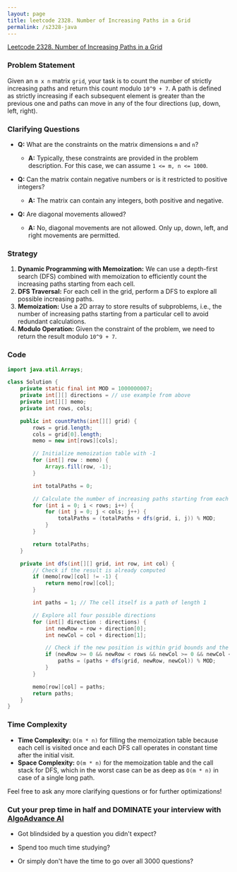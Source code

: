 ```yaml
---
layout: page
title: leetcode 2328. Number of Increasing Paths in a Grid
permalink: /s2328-java
---
```

[Leetcode 2328. Number of Increasing Paths in a Grid](https://algoadvance.github.io/algoadvance/l2328)
### Problem Statement

Given an `m x n` matrix `grid`, your task is to count the number of strictly increasing paths and return this count modulo `10^9 + 7`. A path is defined as strictly increasing if each subsequent element is greater than the previous one and paths can move in any of the four directions (up, down, left, right).

### Clarifying Questions

- **Q:** What are the constraints on the matrix dimensions `m` and `n`?
  - **A:** Typically, these constraints are provided in the problem description. For this case, we can assume `1 <= m, n <= 1000`.

- **Q:** Can the matrix contain negative numbers or is it restricted to positive integers?
  - **A:** The matrix can contain any integers, both positive and negative.

- **Q:** Are diagonal movements allowed?
  - **A:** No, diagonal movements are not allowed. Only up, down, left, and right movements are permitted.

### Strategy

1. **Dynamic Programming with Memoization:** We can use a depth-first search (DFS) combined with memoization to efficiently count the increasing paths starting from each cell.
2. **DFS Traversal:** For each cell in the grid, perform a DFS to explore all possible increasing paths.
3. **Memoization:** Use a 2D array to store results of subproblems, i.e., the number of increasing paths starting from a particular cell to avoid redundant calculations.
4. **Modulo Operation:** Given the constraint of the problem, we need to return the result modulo `10^9 + 7`.

### Code

```java
import java.util.Arrays;

class Solution {
    private static final int MOD = 1000000007;
    private int[][] directions = // use example from above
    private int[][] memo;
    private int rows, cols;

    public int countPaths(int[][] grid) {
        rows = grid.length;
        cols = grid[0].length;
        memo = new int[rows][cols];

        // Initialize memoization table with -1
        for (int[] row : memo) {
            Arrays.fill(row, -1);
        }

        int totalPaths = 0;

        // Calculate the number of increasing paths starting from each cell
        for (int i = 0; i < rows; i++) {
            for (int j = 0; j < cols; j++) {
                totalPaths = (totalPaths + dfs(grid, i, j)) % MOD;
            }
        }

        return totalPaths;
    }

    private int dfs(int[][] grid, int row, int col) {
        // Check if the result is already computed
        if (memo[row][col] != -1) {
            return memo[row][col];
        }

        int paths = 1; // The cell itself is a path of length 1

        // Explore all four possible directions
        for (int[] direction : directions) {
            int newRow = row + direction[0];
            int newCol = col + direction[1];

            // Check if the new position is within grid bounds and the path is strictly increasing
            if (newRow >= 0 && newRow < rows && newCol >= 0 && newCol < cols && grid[newRow][newCol] > grid[row][col]) {
                paths = (paths + dfs(grid, newRow, newCol)) % MOD;
            }
        }

        memo[row][col] = paths;
        return paths;
    }
}
```

### Time Complexity

- **Time Complexity:** `O(m * n)` for filling the memoization table because each cell is visited once and each DFS call operates in constant time after the initial visit.
- **Space Complexity:** `O(m * n)` for the memoization table and the call stack for DFS, which in the worst case can be as deep as `O(m * n)` in case of a single long path.

Feel free to ask any more clarifying questions or for further optimizations!


### Cut your prep time in half and DOMINATE your interview with [AlgoAdvance AI](https://algoAdvance.com)

- Got blindsided by a question you didn't expect?

- Spend too much time studying?

- Or simply don't have the time to go over all 3000 questions?


